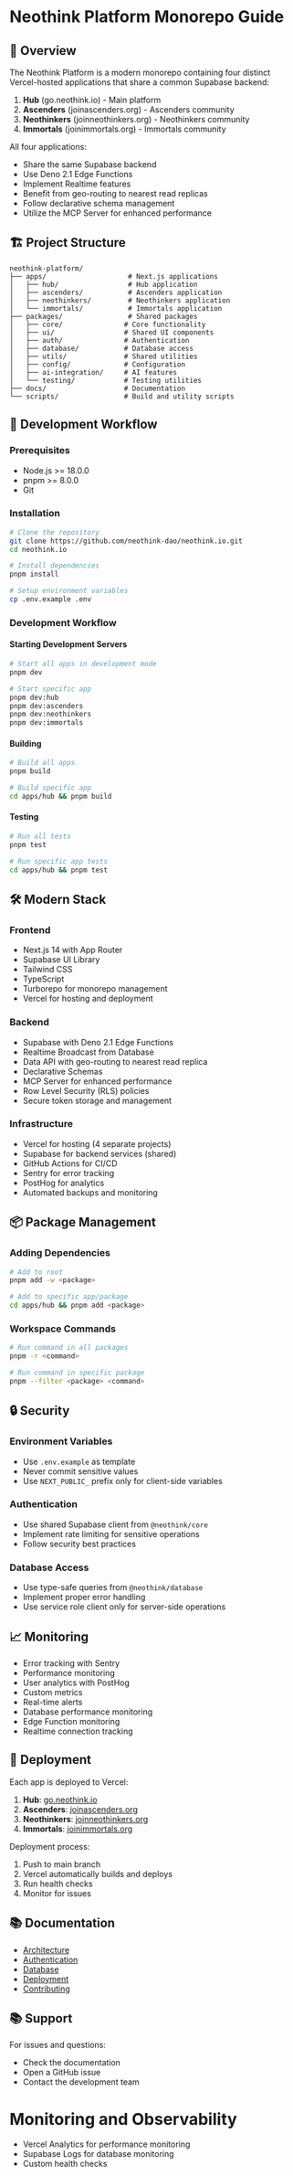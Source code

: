 # Neothink Platform Monorepo Guide

## 🎯 Overview

The Neothink Platform is a modern monorepo containing four distinct Vercel-hosted applications that share a common Supabase backend:

1. **Hub** (go.neothink.io) - Main platform
2. **Ascenders** (joinascenders.org) - Ascenders community
3. **Neothinkers** (joinneothinkers.org) - Neothinkers community
4. **Immortals** (joinimmortals.org) - Immortals community

All four applications:
- Share the same Supabase backend
- Use Deno 2.1 Edge Functions
- Implement Realtime features
- Benefit from geo-routing to nearest read replicas
- Follow declarative schema management
- Utilize the MCP Server for enhanced performance

## 🏗️ Project Structure

```
neothink-platform/
├── apps/                    # Next.js applications
│   ├── hub/                 # Hub application
│   ├── ascenders/           # Ascenders application
│   ├── neothinkers/         # Neothinkers application
│   └── immortals/           # Immortals application
├── packages/                # Shared packages
│   ├── core/               # Core functionality
│   ├── ui/                 # Shared UI components
│   ├── auth/               # Authentication
│   ├── database/           # Database access
│   ├── utils/              # Shared utilities
│   ├── config/             # Configuration
│   ├── ai-integration/     # AI features
│   └── testing/            # Testing utilities
├── docs/                   # Documentation
└── scripts/                # Build and utility scripts
```

## 🔄 Development Workflow

### Prerequisites
- Node.js >= 18.0.0
- pnpm >= 8.0.0
- Git

### Installation
```bash
# Clone the repository
git clone https://github.com/neothink-dao/neothink.io.git
cd neothink.io

# Install dependencies
pnpm install

# Setup environment variables
cp .env.example .env
```

### Development Workflow

#### Starting Development Servers
```bash
# Start all apps in development mode
pnpm dev

# Start specific app
pnpm dev:hub
pnpm dev:ascenders
pnpm dev:neothinkers
pnpm dev:immortals
```

#### Building
```bash
# Build all apps
pnpm build

# Build specific app
cd apps/hub && pnpm build
```

#### Testing
```bash
# Run all tests
pnpm test

# Run specific app tests
cd apps/hub && pnpm test
```

## 🛠️ Modern Stack

### Frontend
- Next.js 14 with App Router
- Supabase UI Library
- Tailwind CSS
- TypeScript
- Turborepo for monorepo management
- Vercel for hosting and deployment

### Backend
- Supabase with Deno 2.1 Edge Functions
- Realtime Broadcast from Database
- Data API with geo-routing to nearest read replica
- Declarative Schemas
- MCP Server for enhanced performance
- Row Level Security (RLS) policies
- Secure token storage and management

### Infrastructure
- Vercel for hosting (4 separate projects)
- Supabase for backend services (shared)
- GitHub Actions for CI/CD
- Sentry for error tracking
- PostHog for analytics
- Automated backups and monitoring

## 📦 Package Management

### Adding Dependencies
```bash
# Add to root
pnpm add -w <package>

# Add to specific app/package
cd apps/hub && pnpm add <package>
```

### Workspace Commands
```bash
# Run command in all packages
pnpm -r <command>

# Run command in specific package
pnpm --filter <package> <command>
```

## 🔒 Security

### Environment Variables
- Use `.env.example` as template
- Never commit sensitive values
- Use `NEXT_PUBLIC_` prefix only for client-side variables

### Authentication
- Use shared Supabase client from `@neothink/core`
- Implement rate limiting for sensitive operations
- Follow security best practices

### Database Access
- Use type-safe queries from `@neothink/database`
- Implement proper error handling
- Use service role client only for server-side operations

## 📈 Monitoring

- Error tracking with Sentry
- Performance monitoring
- User analytics with PostHog
- Custom metrics
- Real-time alerts
- Database performance monitoring
- Edge Function monitoring
- Realtime connection tracking

## 🚀 Deployment

Each app is deployed to Vercel:

1. **Hub**: [go.neothink.io](https://go.neothink.io)
2. **Ascenders**: [joinascenders.org](https://joinascenders.org)
3. **Neothinkers**: [joinneothinkers.org](https://joinneothinkers.org)
4. **Immortals**: [joinimmortals.org](https://joinimmortals.org)

Deployment process:
1. Push to main branch
2. Vercel automatically builds and deploys
3. Run health checks
4. Monitor for issues

## 📚 Documentation

- [Architecture](./README.md)
- [Authentication](./AUTHENTICATION-STATUS.md)
- [Database](./database/README.md)
- [Deployment](./deployment/README.md)
- [Contributing](../CONTRIBUTING.md)

## 📚 Support

For issues and questions:
- Check the documentation
- Open a GitHub issue
- Contact the development team

# Monitoring and Observability
- Vercel Analytics for performance monitoring
- Supabase Logs for database monitoring
- Custom health checks 